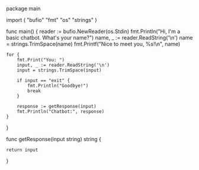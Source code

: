 package main

import (
	"bufio"
	"fmt"
	"os"
	"strings"
)

func main() {
	reader := bufio.NewReader(os.Stdin)
	fmt.Println("Hi, I'm a basic chatbot. What's your name?")
	name, _ := reader.ReadString('\n')
	name = strings.TrimSpace(name)
	fmt.Printf("Nice to meet you, %s!\n", name)
	
	for {
		fmt.Print("You: ")
		input, _ := reader.ReadString('\n')
		input = strings.TrimSpace(input)

		if input == "exit" {
			fmt.Println("Goodbye!")
			break
		}

		response := getResponse(input)
		fmt.Println("Chatbot:", response)
	}
}

func getResponse(input string) string {
	
	return input
}
